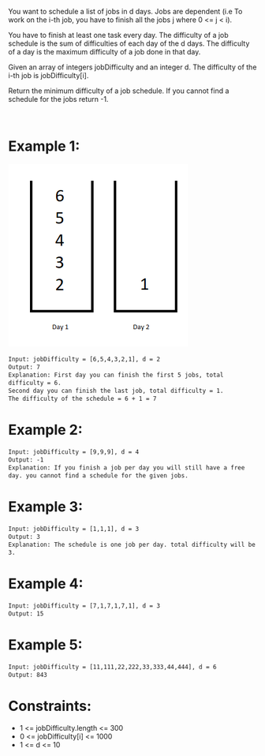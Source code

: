 ﻿﻿You want to schedule a list of jobs in d days. Jobs are dependent (i.e To work on the i-th job, you have to finish all the jobs j where 0 <= j < i).

You have to finish at least one task every day. The difficulty of a job schedule is the sum of difficulties of each day of the d days. The difficulty of a day is the maximum difficulty of a job done in that day.

Given an array of integers jobDifficulty and an integer d. The difficulty of the i-th job is jobDifficulty[i].

Return the minimum difficulty of a job schedule. If you cannot find a schedule for the jobs return -1.

 

# Example 1:
![1335](1335_example.png)
```
Input: jobDifficulty = [6,5,4,3,2,1], d = 2
Output: 7
Explanation: First day you can finish the first 5 jobs, total difficulty = 6.
Second day you can finish the last job, total difficulty = 1.
The difficulty of the schedule = 6 + 1 = 7 
```
# Example 2:
```
Input: jobDifficulty = [9,9,9], d = 4
Output: -1
Explanation: If you finish a job per day you will still have a free day. you cannot find a schedule for the given jobs.
```
# Example 3:
```
Input: jobDifficulty = [1,1,1], d = 3
Output: 3
Explanation: The schedule is one job per day. total difficulty will be 3.
```
# Example 4:
```
Input: jobDifficulty = [7,1,7,1,7,1], d = 3
Output: 15
```
# Example 5:
```
Input: jobDifficulty = [11,111,22,222,33,333,44,444], d = 6
Output: 843
```

# Constraints:

*  1 <= jobDifficulty.length <= 300
*  0 <= jobDifficulty[i] <= 1000
*  1 <= d <= 10
